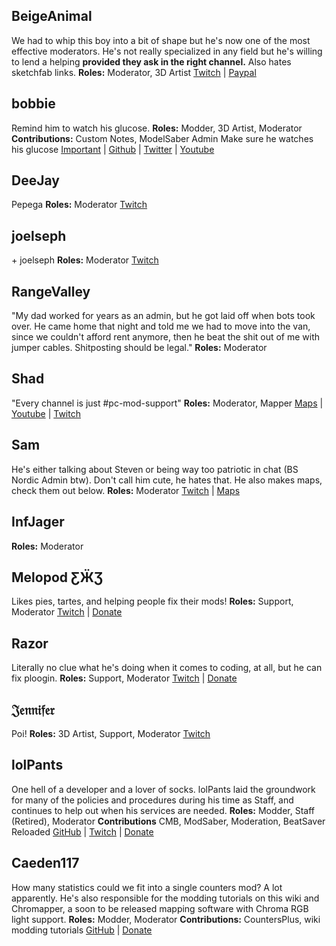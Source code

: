 <!-- TITLE: Moderators -->
<!-- SUBTITLE: With a server so large, a lot of moderation is required to keep everything under control. You can thank this team for keeping the streets clean. -->


## BeigeAnimal
We had to whip this boy into a bit of shape but he's now one of the most effective moderators. He's not really specialized in any field but he's willing to lend a helping **provided they ask in the right channel.** Also hates sketchfab links.
**Roles:** Moderator, 3D Artist
[Twitch](https://www.twitch.tv/beigeanimaltv) | [Paypal](https://paypal.me/beigeanimal)

## bobbie
Remind him to watch his glucose.
**Roles:** Modder, 3D Artist, Moderator
**Contributions:** Custom Notes, ModelSaber Admin
Make sure he watches his glucose
[Important](https://i.imgur.com/REWmoI9.jpg) | [Github](https://github.com/legoandmars/) | [Twitter](https://twitter.com/vrbobbie) | [Youtube](https://www.youtube.com/channel/UCdpHoaYSHm2GwgvapMsXgsQ)

## DeeJay
Pepega
**Roles:** Moderator
[Twitch](https://www.twitch.tv/deejayvr)

## joelseph
\+ joelseph
**Roles:** Moderator
[Twitch](https://www.twitch.tv/tehjoelseph)

## RangeValley
"My dad worked for years as an admin, but he got laid off when bots took over. He came home that night and told me we had to move into the van, since we couldn't afford rent anymore, then he beat the shit out of me with jumper cables. Shitposting should be legal."
**Roles:** Moderator

## Shad
"Every channel is just #pc-mod-support"
**Roles:** Moderator, Mapper
[Maps](https://beatsaver.com/uploader/5cff0b7498cc5a672c850a45) | [Youtube](https://www.youtube.com/channel/UCLiwd2iGUDl2kvw8FM2qwFQ) | [Twitch](https://www.twitch.tv/shadlive)

## Sam
He's either talking about Steven or being way too patriotic in chat (BS Nordic Admin btw). Don't call him cute, he hates that. He also makes maps, check them out below.
**Roles:** Moderator
[Twitch](https://twitch.tv/bs_samuel ) | [Maps](https://beatsaver.com/uploader/5cff0b7498cc5a672c850326)

## InfJager
**Roles:** Moderator

## Melopod ƸӜƷ
Likes pies, tartes, and helping people fix their mods!
**Roles:** Support, Moderator
[Twitch](https://www.twitch.tv/mamamelo) | [Donate](https://streamlabs.com/mamamelo)

## Razor
Literally no clue what he's doing when it comes to coding, at all, but he can fix ploogin.
**Roles:** Support, Moderator
[Twitch](https://www.twitch.tv/sarpest_razor) | [Donate](https://streamelements.com/sarpest_razor/tip)

## 𝔍𝔢𝔫𝔫𝔦𝔣𝔢𝔯
Poi!
**Roles:** 3D Artist, Support, Moderator
[Twitch](https://www.twitch.tv/br3uker)

## lolPants
One hell of a developer and a lover of socks. lolPants laid the groundwork for many of the policies and procedures during his time as Staff, and continues to help out when his services are needed.
**Roles:** Modder, Staff (Retired), Moderator
**Contributions** CMB, ModSaber, Moderation, BeatSaver Reloaded
[GitHub](https://github.com/lolPants) | [Twitch](https://twitch.tv/lolpants_) | [Donate](https://monzo.me/jackbaron)

## Caeden117
How many statistics could we fit into a single counters mod? A lot apparently. He's also responsible for the modding tutorials on this wiki and Chromapper, a soon to be released mapping software with Chroma RGB light support.
**Roles:** Modder, Moderator
**Contributions:** CountersPlus, wiki modding tutorials
[GitHub](https://github.com/caeden117) | [Donate](https://ko-fi.com/Caeden117)